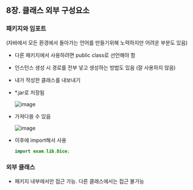 ## 8장. 클래스 외부 구성요소

### 패키지와 임포트

(자바에서 모든 환경에서 돌아가는 언어를 만들기위해 노력하지만 어려운 부분도 있음)

- 다른 패키지에서 사용하려면 public class로 선언해야 함
- 인스턴스 생성 시 경로를 전부 넣고 생성하는 방법도 있음 (잘 사용하지 않음)

- 내가 작성한 클래스를 내보내기
- *.jar로 저장됨
    
    ![image](https://github.com/sangeun99/hyundai-it-e-java-fullstack/assets/63828057/829a3e9e-caa5-4fe5-8cf9-3024374224d7)
    

- 가져다쓸 수 있음
    
    ![image](https://github.com/sangeun99/hyundai-it-e-java-fullstack/assets/63828057/65c53756-f78c-4854-a4ef-3c23255c72d9)
    
- 이후에 import해서 사용
    
    ```java
    import exam.lib.Dice;
    ```
    

### 외부 클래스

- 패키지 내부에서만 접근 가능. 다른 클래스에서는 접근 불가능